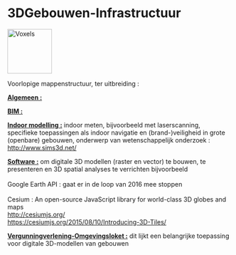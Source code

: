 # 3DGebouwen-Infrastructuur

 <img src="http://www.degroenegemeente.nl/3D/voxels.jpg" alt="Voxels" height="100" width="100"> 


Voorlopige mappenstructuur, ter uitbreiding :

<u><b>Algemeen :</b></u>

<u><b>BIM :</b></u>

<u><b>Indoor modelling :</b></u>  indoor meten, bijvoorbeeld met laserscanning, specifieke toepassingen als
                    indoor navigatie en (brand-)veiligheid in grote (openbare) gebouwen, 
                    onderwerp van wetenschappelijk onderzoek :
                    http://www.sims3d.net/
                    
<u><b>Software :</b></u>  om digitale 3D modellen (raster en vector) te bouwen, te presenteren en 3D spatial analyses te verrichten
            bijvoorbeeld</br></br>  Google Earth API : gaat er in de loop van 2016 mee stoppen</br></br>
                          Cesium : An open-source JavaScript library for world-class 3D globes and maps</br>  http://cesiumjs.org/ </br>
                                  https://cesiumjs.org/2015/08/10/Introducing-3D-Tiles/  
                    
  <u><b>Vergunningverlening-Omgevingsloket :</b></u>  dit lijkt een belangrijke toepassing voor digitale 3D-modellen van gebouwen

